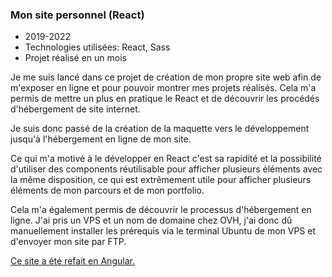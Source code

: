### Mon site personnel (React)

* 2019-2022
* Technologies utilisées: React, Sass
* Projet réalisé en un mois

Je me suis lancé dans ce projet de création de mon propre site web afin de m'exposer en ligne et pour pouvoir montrer mes projets réalisés. Cela m'a permis de mettre un plus en pratique le React et de découvrir les procédés d'hébergement de site internet.

Je suis donc passé de la création de la maquette vers le développement jusqu'à l'hébergement en ligne de mon site.

Ce qui m'a motivé à le développer en React c'est sa rapidité et la possibilité d'utiliser des components réutilisable pour afficher plusieurs éléments avec la même disposition, ce qui est extrêmement utile pour afficher plusieurs éléments de mon parcours et de mon portfolio.

Cela m'a également permis de découvrir le processus d'hébergement en ligne. J'ai pris un VPS et un nom de domaine chez OVH, j'ai donc dû manuellement installer les prérequis via le terminal Ubuntu de mon VPS et d'envoyer mon site par FTP.

[Ce site a été refait en Angular.](modal:fred-angular)
